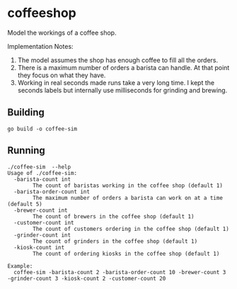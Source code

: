 # coffeeshop

Model the workings of a coffee shop.

Implementation Notes:

1. The model assumes the shop has enough coffee to fill all the orders.
2. There is a maximum number of orders a barista can handle.  At that point they focus on what they have.
3. Working in real seconds made runs take a very long time.  I kept the seconds labels but internally use milliseconds for grinding and brewing.

## Building

```
go build -o coffee-sim
```

## Running

```
./coffee-sim  --help
Usage of ./coffee-sim:
  -barista-count int
        The count of baristas working in the coffee shop (default 1)
  -barista-order-count int
        The maximum number of orders a barista can work on at a time (default 5)
  -brewer-count int
        The count of brewers in the coffee shop (default 1)
  -customer-count int
        The count of customers ordering in the coffee shop (default 1)
  -grinder-count int
        The count of grinders in the coffee shop (default 1)
  -kiosk-count int
        The count of ordering kiosks in the coffee shop (default 1)

Example:
  coffee-sim -barista-count 2 -barista-order-count 10 -brewer-count 3 -grinder-count 3 -kiosk-count 2 -customer-count 20
```